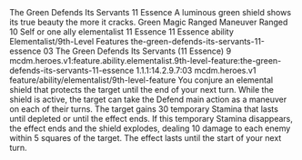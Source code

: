 <ability>
  <name>The Green Defends Its Servants</name>
  <cost>11 Essence</cost>
  <flavor>A luminous green shield shows its true beauty the more it cracks.</flavor>
  <keywords>
    <keyword>Green</keyword>
    <keyword>Magic</keyword>
    <keyword>Ranged</keyword>
  </keywords>
  <type>Maneuver</type>
  <distance>Ranged 10</distance>
  <target>Self or one ally</target>
  <metadata>
    <class>elementalist</class>
    <cost>11 Essence</cost>
    <cost_amount>11</cost_amount>
    <cost_resource>Essence</cost_resource>
    <feature_type>ability</feature_type>
    <file_dpath>Elementalist/9th-Level Features</file_dpath>
    <item_id>the-green-defends-its-servants-11-essence</item_id>
    <item_index>03</item_index>
    <item_name>The Green Defends Its Servants (11 Essence)</item_name>
    <level>9</level>
    <scc>mcdm.heroes.v1:feature.ability.elementalist.9th-level-feature:the-green-defends-its-servants-11-essence</scc>
    <scdc>1.1.1:14.2.9.7:03</scdc>
    <source>mcdm.heroes.v1</source>
    <type>feature/ability/elementalist/9th-level-feature</type>
  </metadata>
  <effects>
    <effect type="mundane">You conjure an elemental shield that protects the target until the end of your next turn. While the shield is active, the target can take the Defend main action as a maneuver on each of their turns. The target gains 30 temporary Stamina that lasts until depleted or until the effect ends. If this temporary Stamina disappears, the effect ends and the shield explodes, dealing 10 damage to each enemy within 5 squares of the target.</effect>
    <effect type="mundane" name="Persistent 2">The effect lasts until the start of your next turn.</effect>
  </effects>
</ability>
